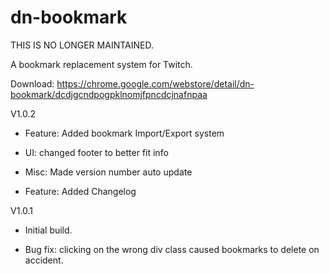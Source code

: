 dn-bookmark
===========

THIS IS NO LONGER MAINTAINED.

A bookmark replacement system for Twitch.

Download: https://chrome.google.com/webstore/detail/dn-bookmark/dcdjgcndpogpklnomjfpncdcjnafnpaa

V1.0.2

- Feature: Added bookmark Import/Export system

- UI: changed footer to better fit info

- Misc: Made version number auto update

- Feature: Added Changelog

V1.0.1

- Initial build.

- Bug fix: clicking on the wrong div class caused bookmarks to delete on accident.
